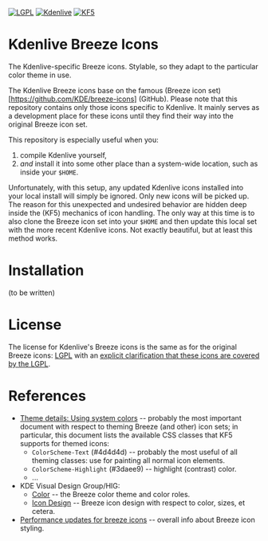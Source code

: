 [![LGPL](https://img.shields.io/badge/license-LGPL%20License-blue.svg)](COPYING-ICONS) [![Kdenlive](https://img.shields.io/badge/NLE-Kdenlive-brightgreen.svg)](https://www.kdenlive.org) [![KF5](https://img.shields.io/badge/desktop-KF5-green.svg)](https://www.kde.org)

# Kdenlive Breeze Icons

The Kdenlive-specific Breeze icons. Stylable, so they adapt to the particular color theme in use.

The Kdenlive Breeze icons base on the famous (Breeze icon set)[https://github.com/KDE/breeze-icons] (GitHub). Please note that this repository contains only those icons specific to Kdenlive. It mainly serves as a development place for these icons until they find their way into the original Breeze icon set.

This repository is especially useful when you:

1. compile Kdenlive yourself,
2. _and_ install it into some other place than a system-wide location, such as inside your `$HOME`.
 
Unfortunately, with this setup, any updated Kdenlive icons installed into your local install will simply be ignored. Only new icons will be picked up. The reason for this unexpected and undesired behavior are hidden deep inside the (KF5) mechanics of icon handling. The only way at this time is to also clone the Breeze icon set into your `$HOME` and then update this local set with the more recent Kdenlive icons. Not exactly beautiful, but at least this method works.

# Installation

(to be written)

# License

The license for Kdenlive's Breeze icons is the same as for the original Breeze icons: [LGPL](COPYING.LIB) with an [explicit clarification that these icons are covered by the LGPL](COPYING-ICONS).

# References

* [Theme details: Using system colors](https://techbase.kde.org/Development/Tutorials/Plasma4/ThemeDetails#Using_system_colors) -- probably the most important document with respect to theming Breeze (and other) icon sets; in particular, this document lists the available CSS classes that KF5 supports for themed icons:
  * `ColorScheme-Text` (#4d4d4d) -- probably the most useful of all theming classes: use for painting all normal icon elements.
  * `ColorScheme-Highlight` (#3daee9) -- highlight (contrast) color.
  * ...
* KDE Visual Design Group/HIG:
  * [Color](https://community.kde.org/KDE_Visual_Design_Group/HIG/Color) -- the Breeze color theme and color roles.
  * [Icon Design](https://community.kde.org/KDE_Visual_Design_Group/HIG/IconDesign) -- Breeze icon design with respect to color, sizes, et cetera.
* [Performance updates for breeze icons](https://kdeonlinux.wordpress.com/2016/04/25/performance-update-for-breeze-icons/) -- overall info about Breeze icon styling.
